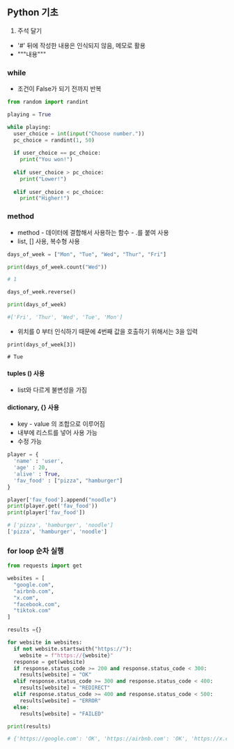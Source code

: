 ## Python 기초

1. 주석 달기

* '#' 뒤에 작성한 내용은 인식되지 않음, 메모로 활용
* """내용""" 

### while
* 조건이 False가 되기 전까지 반복
```py
from random import randint

playing = True

while playing:
  user_choice = int(input("Choose number."))
  pc_choice = randint(1, 50)
  
  if user_choice == pc_choice:
    print("You won!")
  
  elif user_choice > pc_choice:
    print("Lower!")
  
  elif user_choice < pc_choice:
    print("Higher!")
```

### method
* method - 데이터에 결합해서 사용하는 함수 - .를 붙여 사용
* list, [] 사용, 복수형 사용

```py
days_of_week = ["Mon", "Tue", "Wed", "Thur", "Fri"]

print(days_of_week.count("Wed"))

# 1

days_of_week.reverse()

print(days_of_week)

#['Fri', 'Thur', 'Wed', 'Tue', 'Mon']

```
* 위치를 0 부터 인식하기 때문에 4번째 값을 호출하기 위해서는 3을 입력
```
print(days_of_week[3])

# Tue
```
#### tuples () 사용
* list와 다르게 불변성을 가짐

#### dictionary, {} 사용
* key - value 의 조합으로 이루어짐
* 내부에 리스트를 넣어 사용 가능
* 수정 가능

```py
player = {
  'name' : 'user',
  'age' : 20,
  'alive' : True,
  'fav_food' : ["pizza", "hamburger"]
}

player['fav_food'].append("noodle")
print(player.get('fav_food'))
print(player['fav_food'])

# ['pizza', 'hamburger', 'noodle']
['pizza', 'hamburger', 'noodle']
```

### for loop 순차 실행

```py
from requests import get

websites = [
  "google.com",
  "airbnb.com",
  "x.com",
  "facebook.com",
  "tiktok.com"
]

results ={}

for website in websites:
  if not website.startswith("https://"):
    website = f"https://{website}"
  response = get(website)
  if response.status_code >= 200 and response.status_code < 300:
    results[website] = "OK"
  elif response.status_code >= 300 and response.status_code < 400:
    results[website] = "REDIRECT"
  elif response.status_code >= 400 and response.status_code < 500:
    results[website] = "ERROR"
  else:
    results[website] = "FAILED"

print(results)

# {'https://google.com': 'OK', 'https://airbnb.com': 'OK', 'https://x.com': 'OK', 'https://facebook.com': 'OK', 'https://tiktok.com': 'OK'}

```